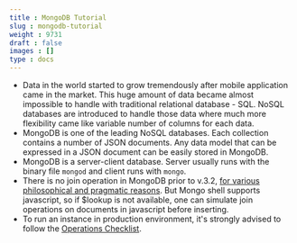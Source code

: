 ```yaml
---
title : MongoDB Tutorial
slug : mongodb-tutorial
weight : 9731
draft : false
images : []
type : docs
---
```


- Data in the world started to grow tremendously after mobile application came in the market. This huge amount of data became almost impossible to handle with traditional relational database - SQL. NoSQL databases are introduced to handle those data where much more flexibility came like variable number of columns for each data.
- MongoDB is one of the leading NoSQL databases. Each collection contains a number of JSON documents. Any data model that can be expressed in a JSON document can be easily stored in MongoDB.
- MongoDB is a server-client database. Server usually runs with the binary file `mongod` and client runs with `mongo`.
- There is no join operation in MongoDB prior to v.3.2, [for various philosophical and pragmatic reasons][1]. But Mongo shell supports javascript, so if $lookup is not available, one can simulate join operations on documents in javascript before inserting.
- To run an instance in production environment, it's strongly advised to follow the [Operations Checklist][1].


[1]: https://www.mongodb.com/blog/post/joins-and-other-aggregation-enhancements-coming-in-mongodb-3-2-part-1-of-3-introduction
[2]: https://docs.mongodb.com/manual/administration/production-checklist-operations/

